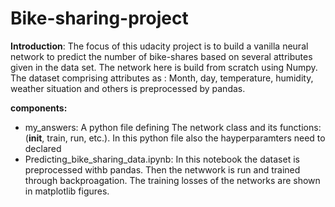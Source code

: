 # Bike-sharing-project

**Introduction**: The focus of this udacity project is to build a vanilla neural network to predict the number of bike-shares based on several attributes given in the data set. The 
network here is build from scratch using Numpy. The dataset comprising attributes as : Month, day, temperature, humidity, weather situation and others is preprocessed by pandas.

**components:**
* my_answers: A python file defining The network class and its functions: (__init__, train, run, etc.). In this python file also the hayperparamters need to declared
* Predicting_bike_sharing_data.ipynb: In this notebook the dataset is preprocessed withb pandas. Then the netwwork is run and trained through backproagation. The training losses of the networks 
are shown in matplotlib figures. 

